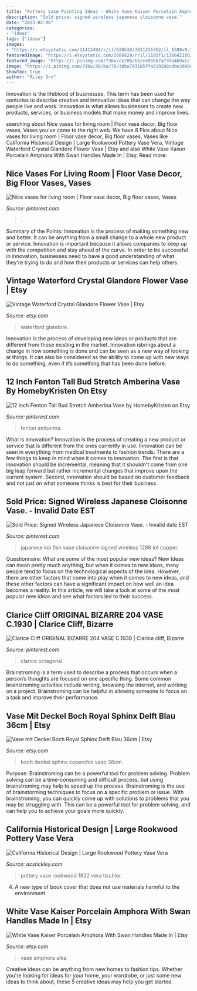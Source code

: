 ```yaml
---
title: "Pottery Vase Painting Ideas - White Vase Kaiser Porcelain Amphora With Swan Handles Made In"
description: "Sold price: signed wireless japanese cloisonne vase."
date: "2023-02-06"
categories:
- "ideas"
tags: ["ideas"]
images:
- "https://i.etsystatic.com/11413494/r/il/628b36/3011236352/il_1588xN.3011236352_i1ys.jpg"
featuredImage: "https://i.etsystatic.com/5686629/r/il/1195f1/126642180/il_1588xN.126642180.jpg"
featured_image: "https://i.pinimg.com/736x/ce/8b/bb/ce8bbb7a739a469a1c1d580637b63d2e.jpg"
image: "https://i.pinimg.com/736x/30/ba/70/30ba703185ffa519288cd0e2d4862992.jpg"
ShowToc: true
author: "Riley Orn"
---
```



Innovation is the lifeblood of businesses. This term has been used for centuries to describe creative and innovative ideas that can change the way people live and work. Innovation is what allows businesses to create new products, services, or business models that make money and improve lives.

	

		
searching about Nice vases for living room | Floor vase decor, Big floor vases, Vases you've came to the right web. We have 8 Pics about Nice vases for living room | Floor vase decor, Big floor vases, Vases like California Historical Design | Large Rookwood Pottery Vase Vera, Vintage Waterford Crystal Glandore Flower Vase | Etsy and also White Vase Kaiser Porcelain Amphora With Swan Handles Made In | Etsy. Read more:
		
    
## Nice Vases For Living Room | Floor Vase Decor, Big Floor Vases, Vases

<img loading=lazy src="https://i.pinimg.com/736x/07/a2/dd/07a2dd264146287e6262bdc017e558cd--decorative-accents-decorative-accessories.jpg" onerror="this.onerror=null;this.src='https://tse2.mm.bing.net/th?id=OIP.M9pCNpnQStPmnVBdTcw_BgHaN9&amp;pid=15.1';" alt="Nice vases for living room | Floor vase decor, Big floor vases, Vases">

_Source: pinterest.com_

>. 

	

Summary of the Points:
Innovation is the process of making something new and better. It can be anything from a small change to a whole new product or service. Innovation is important because it allows companies to keep up with the competition and stay ahead of the curve. In order to be successful in innovation, businesses need to have a good understanding of what they're trying to do and how their products or services can help others.

    
## Vintage Waterford Crystal Glandore Flower Vase | Etsy

<img loading=lazy src="https://i.etsystatic.com/5686629/r/il/1195f1/126642180/il_1588xN.126642180.jpg" onerror="this.onerror=null;this.src='https://tse2.mm.bing.net/th?id=OIP.AP0KcbV9aJ8AIFsuInhEMAHaJ3&amp;pid=15.1';" alt="Vintage Waterford Crystal Glandore Flower Vase | Etsy">

_Source: etsy.com_

>waterford glandore. 

	

Innovation is the process of developing new ideas or products that are different from those existing in the market. Innovation isbrings about a change in how something is done and can be seen as a new way of looking at things. It can also be considered as the ability to come up with new ways to do something, even if it’s something that has been done before.

    
## 12 Inch Fenton Tall Bud Stretch Amberina Vase By HomebyKristen On Etsy

<img loading=lazy src="https://i.pinimg.com/736x/ce/8b/bb/ce8bbb7a739a469a1c1d580637b63d2e.jpg" onerror="this.onerror=null;this.src='https://tse2.mm.bing.net/th?id=OIP.pt9GoJhjvxMBkGlxD6Nc9AHaNK&amp;pid=15.1';" alt="12 inch Fenton Tall Bud Stretch Amberina Vase by HomebyKristen on Etsy">

_Source: pinterest.com_

>fenton amberina. 

	

What is innovation?
Innovation is the process of creating a new product or service that is different from the ones currently in use. Innovation can be seen in everything from medical treatments to fashion trends.
There are a few things to keep in mind when it comes to innovation. The first is that innovation should be incremental, meaning that it shouldn't come from one big leap forward but rather incremental changes that improve upon the current system. Second, innovation should be based on customer feedback and not just on what someone thinks is best for their business.

    
## Sold Price: Signed Wireless Japanese Cloisonne Vase. - Invalid Date EST

<img loading=lazy src="https://i.pinimg.com/736x/48/ae/dd/48aedd68697f5b9e88ff16ae9646514c--pretty-fish-koi-carp.jpg" onerror="this.onerror=null;this.src='https://tse4.mm.bing.net/th?id=OIP.wwfUjOtpZt2Nty9_F65jrgHaMH&amp;pid=15.1';" alt="Sold Price: Signed Wireless Japanese Cloisonne Vase. - Invalid date EST">

_Source: pinterest.com_

>japanese koi fish vase cloisonne signed wireless 1298 lot copper. 

	

Questionnaire: What are some of the most popular new ideas?
New Ideas can mean pretty much anything, but when it comes to new ideas, many people tend to focus on the technological aspects of the idea. However, there are other factors that come into play when it comes to new ideas, and these other factors can have a significant impact on how well an idea becomes a reality. In this article, we will take a look at some of the most popular new ideas and see what factors led to their success.

    
## Clarice Cliff ORIGINAL BIZARRE 204 VASE C.1930 | Clarice Cliff, Bizarre

<img loading=lazy src="https://i.pinimg.com/736x/30/ba/70/30ba703185ffa519288cd0e2d4862992.jpg" onerror="this.onerror=null;this.src='https://tse3.mm.bing.net/th?id=OIP.hB_oGe7kQcBoAwerOzzaxQHaLg&amp;pid=15.1';" alt="Clarice Cliff ORIGINAL BIZARRE 204 VASE C.1930 | Clarice cliff, Bizarre">

_Source: pinterest.com_

>clarice octagonal. 

	

Brainstroming is a term used to describe a process that occurs when a person’s thoughts are focused on one specific thing. Some common brainstroming activities include writing, browsing the internet, and working on a project. Brainstroming can be helpful in allowing someone to focus on a task and improve their performance.

    
## Vase Mit Deckel Boch Royal Sphinx Delft Blau 36cm | Etsy

<img loading=lazy src="https://i.etsystatic.com/11413494/r/il/628b36/3011236352/il_1588xN.3011236352_i1ys.jpg" onerror="this.onerror=null;this.src='https://tse3.mm.bing.net/th?id=OIP.EAeYlbC8yJelzzrtAb4ELQHaJ3&amp;pid=15.1';" alt="Vase mit Deckel Boch Royal Sphinx Delft Blau 36cm | Etsy">

_Source: etsy.com_

>boch deckel sphinx coperchio vaso 36cm. 

	

Purpose: Brainstroming can be a powerful tool for problem solving.
Problem solving can be a time-consuming and difficult process, but using brainstroming may help to speed up the process. Brainstroming is the use of brainstorming techniques to focus on a specific problem or issue. With brainstroming, you can quickly come up with solutions to problems that you may be struggling with. This can be a powerful tool for problem solving, and can help you to achieve your goals more quickly.

    
## California Historical Design | Large Rookwood Pottery Vase Vera

<img loading=lazy src="https://www.acstickley.com/wp-content/uploads/2020/02/RookwoodVeraTischler1922CarvedPurpleVase-new-2.jpg" onerror="this.onerror=null;this.src='https://tse2.mm.bing.net/th?id=OIP.KrL9VlnNrtm1F7SSzcva7QHaIf&amp;pid=15.1';" alt="California Historical Design | Large Rookwood Pottery Vase Vera">

_Source: acstickley.com_

>pottery vase rookwood 1922 vera tischler. 

	

4. A new type of book cover that does not use materials harmful to the environment 

    
## White Vase Kaiser Porcelain Amphora With Swan Handles Made In | Etsy

<img loading=lazy src="https://i.etsystatic.com/7148269/r/il/2eddcc/920245922/il_1588xN.920245922_9s4z.jpg" onerror="this.onerror=null;this.src='https://tse1.mm.bing.net/th?id=OIP.rRDWNqD8st6xLRe46782bQHaLJ&amp;pid=15.1';" alt="White Vase Kaiser Porcelain Amphora With Swan Handles Made In | Etsy">

_Source: etsy.com_

>vase amphora alka. 

	

Creative ideas can be anything from new homes to fashion tips. Whether you're looking for ideas for your home, your wardrobe, or just some new ideas to think about, these 5 creative ideas may help you get started.

